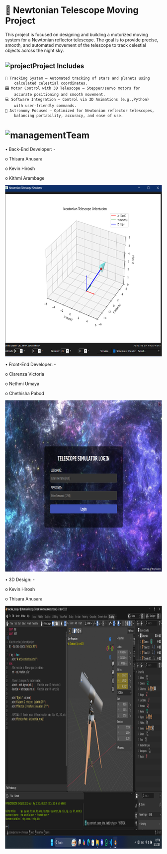  #  🔭 Newtonian Telescope Moving Project
This project is focused on designing and building a motorized moving system for a Newtonian reflector telescope. The goal is to provide precise, smooth, and automated movement of the telescope to track celestial objects across the night sky.

## <img width="35" height="38" alt="project" src="https://github.com/user-attachments/assets/e1a47025-d37a-4c07-92d6-63e386922070" />Project Includes
	🧭 Tracking System – Automated tracking of stars and planets using 
 		calculated celestial coordinates.
	🎛️ Motor Control with 3D Telescope – Stepper/servo motors for 
 		accurate positioning and smooth movement.
	💻 Software Integration – Control via 3D Animations (e.g.,Python) 
 		with user-friendly commands.
	🌌 Astronomy Focused – Optimized for Newtonian reflector telescopes, 
 		balancing portability, accuracy, and ease of use.

# <img width="35" height="35" alt="management" src="https://github.com/user-attachments/assets/487810ab-b9ec-475f-a6c8-3fc4f9c74816" />Team 

•	Back-End Developer: -

o	Thisara Anusara

o	Kevin Hirosh

o	Kithmi Arambage
		
<img width = "600" height = "550" alt = "python simulator" src = "Image\simulator.png" />
	
•	Front-End Developer: -
        
o	Clarenza Victoria
        
o	Nethmi Umaya
        
o	Chethisha Pabod

<img width = "600" height = "550" alt = "python simulator" src = "Image\loging.png" />
		
•	3D Design: -
        
o 	Kevin Hirosh
        
o 	Thisara Anusara

<img width ="800" height = "780" alt = "blender" src = "Image\blender1.png" />

